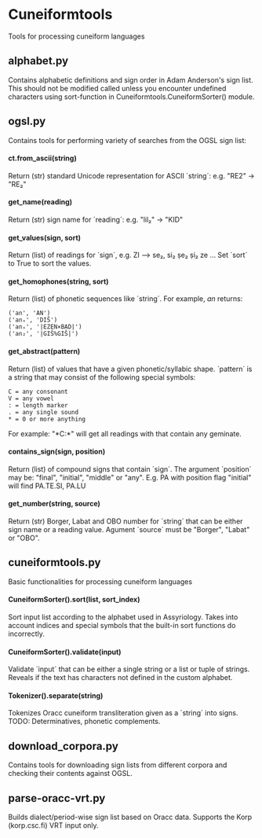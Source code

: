 # Cuneiformtools
Tools for processing cuneiform languages

## alphabet.py

Contains alphabetic definitions and sign order in Adam Anderson's sign list. This should not be modified called unless you encounter undefined characters using sort-function in Cuneiformtools.CuneiformSorter() module.

## ogsl.py

Contains tools for performing variety of searches from the OGSL sign list:

#### ct.from_ascii(string)
Return (str) standard Unicode representation for ASCII ´string´: e.g. "RE2" -> "RE₂"

#### get_name(reading)
Return (str) sign name for ´reading´: e.g. "lil₂" -> "KID"
    
#### get_values(sign, sort)
Return (list) of readings for ´sign´, e.g. ZI --> se₂, si₂ ṣe₂ ṣi₂ ze ... Set ´sort´ to True to sort the values.

#### get_homophones(string, sort)              
Return (list) of phonetic sequences like ´string´. For example, *an* returns:

    ('an', 'AN')
    ('anₓ', 'DIŠ')
    ('anₓ', '|EZEN×BAD|')
    ('an₂', '|GIŠ%GIŠ|')

#### get_abstract(pattern)              
Return (list) of values that have a given phonetic/syllabic shape. ´pattern´ is a string that may consist of the following special symbols:

    C = any consonant
    V = any vowel
    : = length marker
    . = any single sound
    * = 0 or more anything

For example: "\*C:\*" will get all readings with that contain any geminate.

#### contains_sign(sign, position)   
Return (list) of compound signs that contain ´sign´. The argument ´position´ may be: "final", "initial", "middle" or "any". E.g. PA with position flag "initial" will find PA.TE.SI, PA.LU
    
#### get_number(string, source)        
Return (str) Borger, Labat and OBO number for ´string´ that can be either sign name or a reading value. Agument ´source´ must be "Borger", "Labat" or "OBO".

## cuneiformtools.py

Basic functionalities for processing cuneiform languages

#### CuneiformSorter().sort(list, sort_index)
Sort input list according to the alphabet used in Assyriology. Takes into account indices and special symbols that the built-in sort functions do incorrectly.

#### CuneiformSorter().validate(input)
Validate ´input´ that can be either a single string or a list or tuple of strings. Reveals if the text has characters not defined in the custom alphabet.

#### Tokenizer().separate(string)
Tokenizes Oracc cuneiform transliteration given as a ´string´ into signs. TODO: Determinatives, phonetic complements.

## download_corpora.py

Contains tools for downloading sign lists from different corpora and checking their contents against OGSL.

## parse-oracc-vrt.py

Builds dialect/period-wise sign list based on Oracc data. Supports the Korp (korp.csc.fi) VRT input only.
